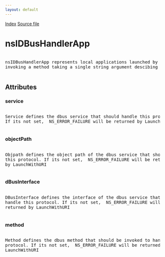 ```yaml
---
layout: default
---
```

<div id='links'><a href="../index.html">Index</a>
<a href="http://dxr.mozilla.org/mozilla-central/source/netwerk/mime/nsIMIMEInfo.idl">Source file</a>
</div>

# nsIDBusHandlerApp #
<pre>  
nsIDBusHandlerApp represents local applications launched by DBus a message  
invoking a method taking a single string argument descibing a URI  
  
</pre>
## Attributes ##

### service ###
<pre>  
Service defines the dbus service that should handle this protocol.  
If its not set,  NS_ERROR_FAILURE will be returned by LaunchWithURI  
  
</pre>
### objectPath ###
<pre>  
Objpath defines the object path of the dbus service that should handle   
this protocol. If its not set,  NS_ERROR_FAILURE will be returned   
by LaunchWithURI  
  
</pre>
### dBusInterface ###
<pre>  
DBusInterface defines the interface of the dbus service that should   
handle this protocol. If its not set,  NS_ERROR_FAILURE will be    
returned by LaunchWithURI  
  
</pre>
### method ###
<pre>  
Method defines the dbus method that should be invoked to handle this   
protocol. If its not set,  NS_ERROR_FAILURE will be returned by   
LaunchWithURI  
  
</pre>